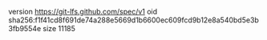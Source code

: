 version https://git-lfs.github.com/spec/v1
oid sha256:f1f41cd8f691de74a288e5669d1b6600ec609fcd9b12e8a540bd5e3b3fb9554e
size 11185
